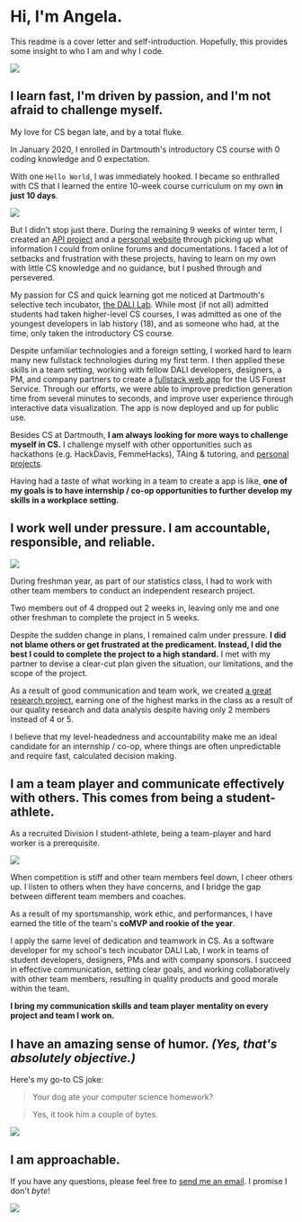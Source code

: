 # Hi, I'm Angela.
This readme is a cover letter and self-introduction. Hopefully, this provides some insight to who I am and why I code.

![](https://media.giphy.com/media/yyVph7ANKftIs/giphy.gif)

## I learn fast, I'm driven by passion, and I'm not afraid to challenge myself.
My love for CS began late, and by a total fluke.

In January 2020, I enrolled in Dartmouth's introductory CS course with 0 coding knowledge and 0 expectation. 

With one `Hello World`, I was immediately hooked. I became so enthralled with CS that I learned the entire 10-week course curriculum on my own **in just 10 days**.

![](https://media.giphy.com/media/LmNwrBhejkK9EFP504/giphy.gif)

But I didn't stop just there. During the remaining 9 weeks of winter term, I created an [API project](https://github.com/azhang4216/redditapi) and a [personal website](http://angelazz.me/) through picking up what information I could from online forums and documentations. I faced a lot of setbacks and frustration with these projects, having to learn on my own with little CS knowledge and no guidance, but I pushed through and persevered.

My passion for CS and quick learning got me noticed at Dartmouth's selective tech incubator, [the DALI Lab](http://dali.dartmouth.edu/). While most (if not all) admitted students had taken higher-level CS courses, I was admitted as one of the youngest developers in lab history (18), and as someone who had, at the time, only taken the introductory CS course.

Despite unfamiliar technologies and a foreign setting, I worked hard to learn many new fullstack technologies during my first term. I then applied these skills in a team setting, working with fellow DALI developers, designers, a PM, and company partners to create a [fullstack web app](https://pine-beetle-prediction-dev.netlify.app/) for the US Forest Service. Through our efforts, we were able to improve prediction generation time from several minutes to seconds, and improve user experience through interactive data visualization. The app is now deployed and up for public use.

Besides CS at Dartmouth, **I am always looking for more ways to challenge myself in CS.** I challenge myself with other opportunities such as hackathons (e.g. HackDavis, FemmeHacks), TAing & tutoring, and [personal projects](https://github.com/azhang4216). 

Having had a taste of what working in a team to create a app is like, **one of my goals is to have internship / co-op opportunities to further develop my skills in a workplace setting.**

## I work well under pressure. I am accountable, responsible, and reliable.
![](https://media.giphy.com/media/3o7abKhOpu0NwenH3O/giphy.gif)

During freshman year, as part of our statistics class, I had to work with other team members to conduct an independent research project. 

Two members out of 4 dropped out 2 weeks in, leaving only me and one other freshman to complete the project in 5 weeks. 

Despite the sudden change in plans, I remained calm under pressure. **I did not blame others or get frustrated at the predicament. Instead, I did the best I could to complete the project to a high standard.** I met with my partner to devise a clear-cut plan given the situation, our limitations, and the scope of the project. 

As a result of good communication and team work, we created [a great research project](https://github.com/azhang4216/divisions-of-wealth), earning one of the highest marks in the class as a result of our quality research and data analysis despite having only 2 members instead of 4 or 5.

I believe that my level-headedness and accountability make me an ideal candidate for an internship / co-op, where things are often unpredictable and require fast, calculated decision making.

## I am a team player and communicate effectively with others. This comes from being a student-athlete.
As a recruited Division I student-athlete, being a team-player and hard worker is a prerequisite.

![](https://media.giphy.com/media/QxNRxwb1yYe7fWEWsU/giphy.gif)

When competition is stiff and other team members feel down, I cheer others up. I listen to others when they have concerns, and I bridge the gap between different team members and coaches. 

As a result of my sportsmanship, work ethic, and performances, I have earned the title of the team's **coMVP and rookie of the year**.

I apply the same level of dedication and teamwork in CS. As a software developer for my school's tech incubator DALI Lab, I work in teams of student developers, designers, PMs and with company sponsors. I succeed in effective communication, setting clear goals, and working collaboratively with other team members, resulting in quality products and good morale within the team.

**I bring my communication skills and team player mentality on every project and team I work on.**

## I have an amazing sense of humor. *(Yes, that's absolutely objective.)*

Here's my go-to CS joke: 

> Your dog ate your computer science homework?

> Yes, it took him a couple of bytes.

![](https://media.giphy.com/media/mCRJDo24UvJMA/giphy.gif)

## I am approachable.
If you have any questions, please feel free to [send me an email](mailto:angela.zhang.23@dartmouth.edu). I promise I don't *byte*!

![](https://media.giphy.com/media/4Zo41lhzKt6iZ8xff9/giphy.gif)
